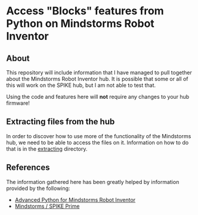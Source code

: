# Access "Blocks" features from Python on Mindstorms Robot Inventor

## About

This repository will include information that I have managed to pull together about the Mindstorms Robot Inventor hub.  It is possible that some or all of this will work on the SPIKE hub, but I am not able to test that.

Using the code and features here will **not** require any changes to your hub firmware!

## Extracting files from the hub

In order to discover how to use more of the functionality of the Mindstorms hub, we need to be able to access the files on it.  Information on how to do that is in the [extracting](extracting) directory.

## References

The information gathered here has been greatly helped by information provided by the following:

* [Advanced Python for Mindstorms Robot Inventor](https://github.com/azzieg/mindstorms-inventor)
* [Mindstorms / SPIKE Prime](https://github.com/gpdaniels/spike-prime)
